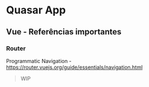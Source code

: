 # Quasar App

## Vue - Referências importantes

### Router

Programmatic Navigation - https://router.vuejs.org/guide/essentials/navigation.html

> WIP
